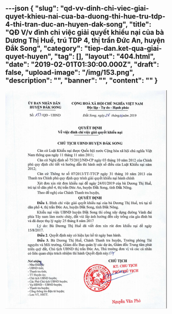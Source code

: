 ---json
{
    "slug": "qd-vv-dinh-chi-viec-giai-quyet-khieu-nai-cua-ba-duong-thi-hue-tru-tdp-4-thi-tran-duc-an-huyen-dak-song",
    "title": "QĐ V/v đình chỉ việc giải quyết khiếu nại của bà Dương Thị Huế, trú TDP 4, thị trấn Đức An, huyện Đắk Song",
    "category": "tiep-dan.ket-qua-giai-quyet-huyen",
    "tag": [],
    "layout": "404.html",
    "date": "2019-02-01T01:30:00.000Z",
    "draft": false,
    "upload-image": "/img/153.png",
    "description": "",
    "banner": "",
    "__content__": ""
}
---
<p><img alt="" src="/img/153.png" /></p>